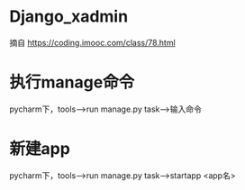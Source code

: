 # Django_xadmin
摘自 https://coding.imooc.com/class/78.html




# 执行manage命令
pycharm下，tools-->run manage.py task-->输入命令

# 新建app
pycharm下，tools-->run manage.py task-->startapp <app名>

